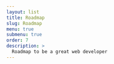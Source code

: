 ```yaml
---
layout: list
title: Roadmap
slug: Roadmap
menu: true
submenu: true
order: 7
description: >
  Roadmap to be a great web developer
---
```

